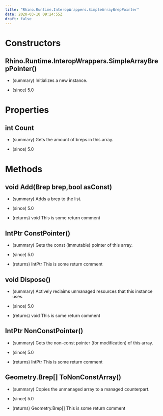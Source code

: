 ```yaml
---
title: "Rhino.Runtime.InteropWrappers.SimpleArrayBrepPointer"
date: 2020-03-10 09:24:55Z
draft: false
---
```


# Constructors
## Rhino.Runtime.InteropWrappers.SimpleArrayBrepPointer()
- (summary) 
     Initializes a new  instance.
     
- (since) 5.0
# Properties
## int Count
- (summary) 
     Gets the amount of breps in this array.
     
- (since) 5.0
# Methods
## void Add(Brep brep,bool asConst)
- (summary) 
     Adds a brep to the list.
     
- (since) 5.0
- (returns) void This is some return comment
## IntPtr ConstPointer()
- (summary) 
     Gets the const (immutable) pointer of this array.
     
- (since) 5.0
- (returns) IntPtr This is some return comment
## void Dispose()
- (summary) 
     Actively reclaims unmanaged resources that this instance uses.
     
- (since) 5.0
- (returns) void This is some return comment
## IntPtr NonConstPointer()
- (summary) 
     Gets the non-const pointer (for modification) of this array.
     
- (since) 5.0
- (returns) IntPtr This is some return comment
## Geometry.Brep[] ToNonConstArray()
- (summary) 
     Copies the unmanaged array to a managed counterpart.
     
- (since) 5.0
- (returns) Geometry.Brep[] This is some return comment
